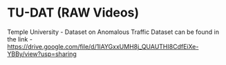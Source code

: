 # TU-DAT (RAW Videos)
Temple University - Dataset on Anomalous Traffic
Dataset can be found in the link - https://drive.google.com/file/d/1IAYGxxUMH8j_QUAUTHI8CdfEiXe-YBBy/view?usp=sharing

